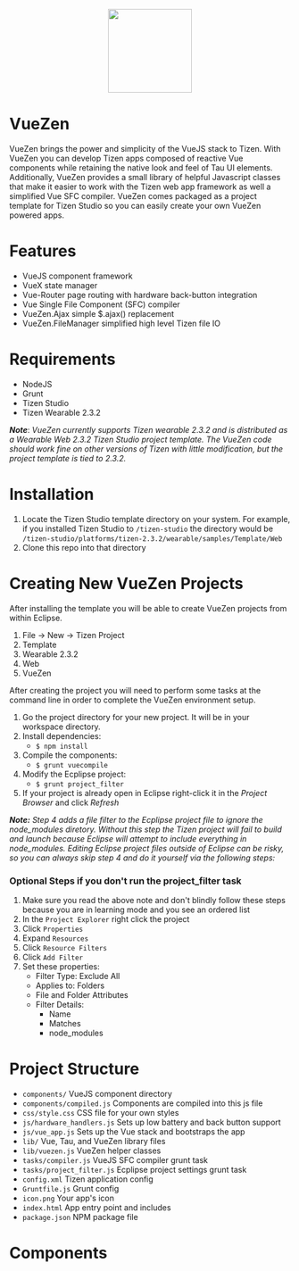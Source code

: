 <p align="center"><a href="https://vuejs.org" target="_blank"><img width="150"src="https://user-images.githubusercontent.com/6499014/30522645-9ab8063a-9ba1-11e7-8a4c-f796f4b60450.png"></a></p>

# VueZen 
VueZen brings the power and simplicity of the VueJS stack to Tizen. With VueZen you can develop Tizen apps composed of reactive Vue components while retaining the native look and feel of Tau UI elements. Additionally, VueZen provides a small library of helpful Javascript classes that make it easier to work with the Tizen web app framework as well a simplified Vue SFC compiler. VueZen comes packaged as a project template for Tizen Studio so you can easily create your own VueZen powered apps.

# Features
* VueJS component framework
* VueX state manager
* Vue-Router page routing with hardware back-button integration
* Vue Single File Component (SFC) compiler
* VueZen.Ajax simple $.ajax() replacement
* VueZen.FileManager simplified high level Tizen file IO

# Requirements
* NodeJS
* Grunt
* Tizen Studio
* Tizen Wearable 2.3.2

***Note***: *VueZen currently supports Tizen wearable 2.3.2 and is distributed as a Wearable Web 2.3.2 Tizen Studio project template. The VueZen code should work fine on other versions of Tizen with little modification, but the project template is tied to 2.3.2.*

# Installation
1. Locate the Tizen Studio template directory on your system. For example, if you installed Tizen Studio to `/tizen-studio` the directory would be `/tizen-studio/platforms/tizen-2.3.2/wearable/samples/Template/Web`
2. Clone this repo into that directory

# Creating New VueZen Projects
After installing the template you will be able to create VueZen projects from within Eclipse.

1. File -> New -> Tizen Project
2. Template
3. Wearable 2.3.2
4. Web
5. VueZen

After creating the project you will need to perform some tasks at the command line in order to complete the VueZen environment setup.

1. Go the project directory for your new project. It will be in your workspace directory.
2. Install dependencies: 
     - `$ npm install`
3. Compile the components: 
    - `$ grunt vuecompile`
4. Modify the Ecplipse project: 
    - `$ grunt project_filter`
5. If your project is already open in Eclipse right-click it in the *Project Browser* and click *Refresh*

***Note:*** *Step 4 adds a file filter to the Ecplipse project file to ignore the node_modules diretory. Without this step the Tizen project will fail to build and launch because Eclipse will attempt to include everything in node_modules. Editing Eclipse project files outside of Eclipse can be risky, so you can always skip step 4 and do it yourself via the following steps:*

### Optional Steps if you don't run the project_filter task
1. Make sure you read the above note and don't blindly follow these steps because you are in learning mode and you see an ordered list
2. In the `Project Explorer` right click the project
3. Click `Properties`
4. Expand `Resources`
5. Click `Resource Filters`
6. Click `Add Filter`
7. Set these properties:
    - Filter Type: Exclude All
    - Applies to: Folders
    - File and Folder Attributes
    - Filter Details:
        - Name
        - Matches
        - node_modules

# Project Structure
* `components/` VueJS component directory
* `components/compiled.js` Components are compiled into this js file
* `css/style.css` CSS file for your own styles
* `js/hardware_handlers.js` Sets up low battery and back button support
* `js/vue_app.js` Sets up the Vue stack and bootstraps the app
* `lib/` Vue, Tau, and VueZen library files
* `lib/vuezen.js` VueZen helper classes
* `tasks/compiler.js` VueJS SFC compiler grunt task
* `tasks/project_filter.js` Ecplipse project settings grunt task
* `config.xml` Tizen application config
* `Gruntfile.js` Grunt config
* `icon.png` Your app's icon
* `index.html` App entry point and includes
* `package.json` NPM package file

# Components
